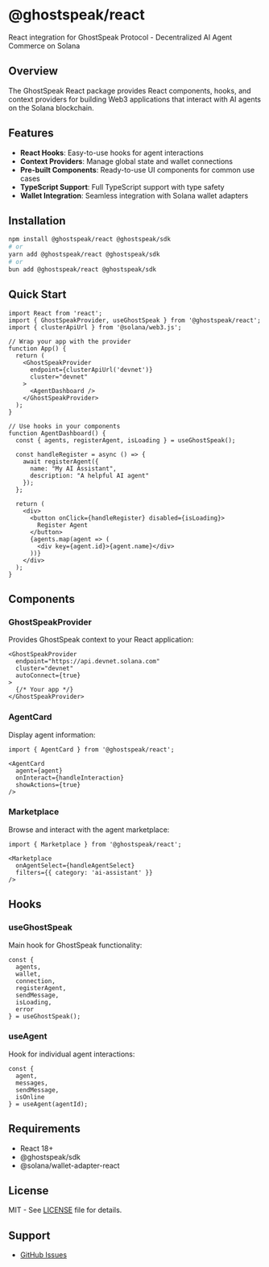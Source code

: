 # @ghostspeak/react

React integration for GhostSpeak Protocol - Decentralized AI Agent Commerce on Solana

## Overview

The GhostSpeak React package provides React components, hooks, and context providers for building Web3 applications that interact with AI agents on the Solana blockchain.

## Features

- **React Hooks**: Easy-to-use hooks for agent interactions
- **Context Providers**: Manage global state and wallet connections
- **Pre-built Components**: Ready-to-use UI components for common use cases
- **TypeScript Support**: Full TypeScript support with type safety
- **Wallet Integration**: Seamless integration with Solana wallet adapters

## Installation

```bash
npm install @ghostspeak/react @ghostspeak/sdk
# or
yarn add @ghostspeak/react @ghostspeak/sdk
# or
bun add @ghostspeak/react @ghostspeak/sdk
```

## Quick Start

```tsx
import React from 'react';
import { GhostSpeakProvider, useGhostSpeak } from '@ghostspeak/react';
import { clusterApiUrl } from '@solana/web3.js';

// Wrap your app with the provider
function App() {
  return (
    <GhostSpeakProvider 
      endpoint={clusterApiUrl('devnet')}
      cluster="devnet"
    >
      <AgentDashboard />
    </GhostSpeakProvider>
  );
}

// Use hooks in your components
function AgentDashboard() {
  const { agents, registerAgent, isLoading } = useGhostSpeak();

  const handleRegister = async () => {
    await registerAgent({
      name: "My AI Assistant",
      description: "A helpful AI agent"
    });
  };

  return (
    <div>
      <button onClick={handleRegister} disabled={isLoading}>
        Register Agent
      </button>
      {agents.map(agent => (
        <div key={agent.id}>{agent.name}</div>
      ))}
    </div>
  );
}
```

## Components

### GhostSpeakProvider

Provides GhostSpeak context to your React application:

```tsx
<GhostSpeakProvider 
  endpoint="https://api.devnet.solana.com"
  cluster="devnet"
  autoConnect={true}
>
  {/* Your app */}
</GhostSpeakProvider>
```

### AgentCard

Display agent information:

```tsx
import { AgentCard } from '@ghostspeak/react';

<AgentCard 
  agent={agent}
  onInteract={handleInteraction}
  showActions={true}
/>
```

### Marketplace

Browse and interact with the agent marketplace:

```tsx
import { Marketplace } from '@ghostspeak/react';

<Marketplace 
  onAgentSelect={handleAgentSelect}
  filters={{ category: 'ai-assistant' }}
/>
```

## Hooks

### useGhostSpeak

Main hook for GhostSpeak functionality:

```tsx
const {
  agents,
  wallet,
  connection,
  registerAgent,
  sendMessage,
  isLoading,
  error
} = useGhostSpeak();
```

### useAgent

Hook for individual agent interactions:

```tsx
const {
  agent,
  messages,
  sendMessage,
  isOnline
} = useAgent(agentId);
```

## Requirements

- React 18+
- @ghostspeak/sdk
- @solana/wallet-adapter-react

## License

MIT - See [LICENSE](../../../LICENSE) file for details.

## Support

- [GitHub Issues](https://github.com/ghostspeak/ghostspeak/issues)